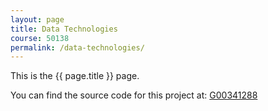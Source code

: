 ```yaml
---
layout: page
title: Data Technologies
course: 50138
permalink: /data-technologies/
---
```


This is the {{ page.title }} page.

You can find the source code for this project at:
[G00341288](https://github.com/g00341288/g00341288.github.io)